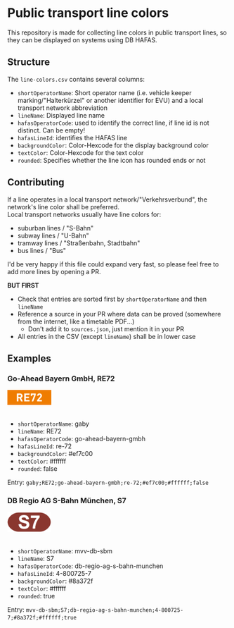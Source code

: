 # Public transport line colors
This repository is made for collecting line colors in public transport lines,
so they can be displayed on systems using DB HAFAS.

## Structure

The `line-colors.csv` contains several columns:
- `shortOperatorName`: Short operator name (i.e. vehicle keeper marking/"Halterkürzel" or another identifier for EVU) and a local transport network abbreviation
- `lineName`: Displayed line name
- `hafasOperatorCode`: used to identify the correct line, if line id is not distinct. Can be empty!
- `hafasLineId`: identifies the HAFAS line
- `backgroundColor`: Color-Hexcode for the display background color
- `textColor`: Color-Hexcode for the text color
- `rounded`: Specifies whether the line icon has rounded ends or not

## Contributing

If a line operates in a local transport network/"Verkehrsverbund", the network's line color shall be preferred.<br>
Local transport networks usually have line colors for:

- suburban lines / "S-Bahn"
- subway lines / "U-Bahn"
- tramway lines / "Straßenbahn, Stadtbahn"
- bus lines / "Bus"

I'd be very happy if this file could expand very fast, so please feel free to add more lines by opening a PR. <br>

**BUT FIRST**

- Check that entries are sorted first by `shortOperatorName` and then `lineName`
- Reference a source in your PR where data can be proved (somewhere from the internet, like a timetable PDF...)
  - Don't add it to `sources.json`, just mention it in your PR
- All entries in the CSV (except `lineName`) shall be in lower case

## Examples

### Go-Ahead Bayern GmbH,  RE72

<img src="examples/gaby-re72.png" alt="RE72" width=100>
<br><br>

- `shortOperatorName`: gaby
- `lineName`: RE72
- `hafasOperatorCode`: go-ahead-bayern-gmbh
- `hafasLineId`: re-72
- `backgroundColor`: #ef7c00
- `textColor`: #ffffff
- `rounded`: false

Entry: `gaby;RE72;go-ahead-bayern-gmbh;re-72;#ef7c00;#ffffff;false`

### DB Regio AG S-Bahn München, S7
<img src="examples/sbm-s7.png" alt="S7" width=100>
<br><br>

- `shortOperatorName`: mvv-db-sbm
- `lineName`: S7
- `hafasOperatorCode`: db-regio-ag-s-bahn-munchen
- `hafasLineId`: 4-800725-7
- `backgroundColor`: #8a372f
- `textColor`: #ffffff
- `rounded`: true

Entry: `mvv-db-sbm;S7;db-regio-ag-s-bahn-munchen;4-800725-7;#8a372f;#ffffff;true`
